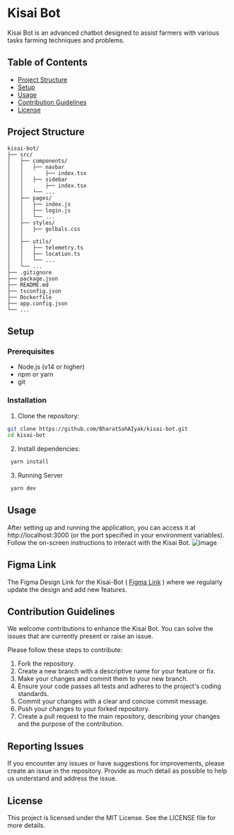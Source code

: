 # Kisai Bot

Kisai Bot is an advanced chatbot designed to assist farmers with various tasks farming techniques and problems.

## Table of Contents

- [Project Structure](#project-structure)
- [Setup](#setup)
- [Usage](#usage)
- [Contribution Guidelines](#contribution-guidelines)
- [License](#license)

## Project Structure

```
kisai-bot/
├── src/
│   ├── components/
│   │   ├── navbar
│   │       ├── index.tsx
│   │   ├── sidebar
│   │       ├── index.tsx
│   │   └── ...
│   ├── pages/
│   │   ├── index.js
│   │   ├── login.js
│   │   └── ...
│   ├── styles/
│   │   ├── golbals.css
│   │
│   ├── utils/
│   │   ├── telemetry.ts
│   │   ├── location.ts
│   │   └── ...
│   └── ...
├── .gitignore
├── package.json
├── README.md
├── tsconfig.json
├── Dockerfile
├── app.config.json
└── ...
```

## Setup

### Prerequisites

- Node.js (v14 or higher)
- npm or yarn
- git

### Installation

1.  Clone the repository:

```bash
git clone https://github.com/BharatSahAIyak/kisai-bot.git
cd kisai-bot
```

2. Install dependencies:

```bash
 yarn install
```

3. Running Server

```bash
 yarn dev
```

## Usage

After setting up and running the application, you can access it at http://localhost:3000 (or the port specified in your environment variables). Follow the on-screen instructions to interact with the Kisai Bot.
![image](https://github.com/user-attachments/assets/b2583cd2-5180-47fc-b2e2-2fedfb229dae)


## Figma Link

The Figma Design Link for the Kisai-Bot ( [Figma Link](https://www.figma.com/design/RdtZTj500mtpGL97sLau9T/KSAI-Flow?node-id=166-2362&t=hI0KiIi4F2gBdH8y-0) ) where we regularly update the design and add new features.

## Contribution Guidelines

We welcome contributions to enhance the Kisai Bot. You can solve the issues that are currently present or raise an issue.

Please follow these steps to contribute:

1.  Fork the repository.
2.  Create a new branch with a descriptive name for your feature or fix.
3.  Make your changes and commit them to your new branch.
4.  Ensure your code passes all tests and adheres to the project's coding standards.
5.  Commit your changes with a clear and concise commit message.
6.  Push your changes to your forked repository.
7.  Create a pull request to the main repository, describing your changes and the purpose of the contribution.

## Reporting Issues

If you encounter any issues or have suggestions for improvements, please create an issue in the repository. Provide as much detail as possible to help us understand and address the issue.

## License

This project is licensed under the MIT License. See the LICENSE file for more details.
